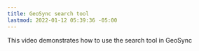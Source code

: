```yaml
---
title: GeoSync search tool
lastmod: 2022-01-12 05:39:36 -05:00
---
```

			
This video demonstrates how to use the search tool in GeoSync      